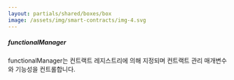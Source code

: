 ```yaml
---
layout: partials/shared/boxes/box
image: /assets/img/smart-contracts/img-4.svg
---
```


##### functionalManager

functionalManager는 컨트랙트 레지스트리에 의해 지정되며 컨트랙트 관리 매개변수와 기능성을 컨트롤합니다.
